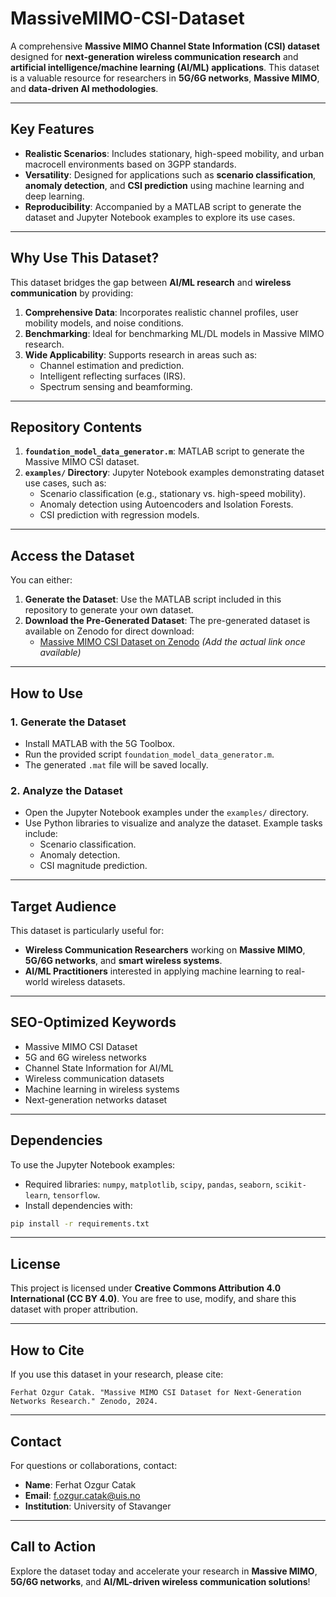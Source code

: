# MassiveMIMO-CSI-Dataset

A comprehensive **Massive MIMO Channel State Information (CSI) dataset** designed for **next-generation wireless communication research** and **artificial intelligence/machine learning (AI/ML) applications**. This dataset is a valuable resource for researchers in **5G/6G networks**, **Massive MIMO**, and **data-driven AI methodologies**.

---

## **Key Features**
- **Realistic Scenarios**: Includes stationary, high-speed mobility, and urban macrocell environments based on 3GPP standards.
- **Versatility**: Designed for applications such as **scenario classification**, **anomaly detection**, and **CSI prediction** using machine learning and deep learning.
- **Reproducibility**: Accompanied by a MATLAB script to generate the dataset and Jupyter Notebook examples to explore its use cases.

---

## **Why Use This Dataset?**
This dataset bridges the gap between **AI/ML research** and **wireless communication** by providing:
1. **Comprehensive Data**: Incorporates realistic channel profiles, user mobility models, and noise conditions.
2. **Benchmarking**: Ideal for benchmarking ML/DL models in Massive MIMO research.
3. **Wide Applicability**: Supports research in areas such as:
   - Channel estimation and prediction.
   - Intelligent reflecting surfaces (IRS).
   - Spectrum sensing and beamforming.

---

## **Repository Contents**
1. **`foundation_model_data_generator.m`**: MATLAB script to generate the Massive MIMO CSI dataset.
2. **`examples/` Directory**: Jupyter Notebook examples demonstrating dataset use cases, such as:
   - Scenario classification (e.g., stationary vs. high-speed mobility).
   - Anomaly detection using Autoencoders and Isolation Forests.
   - CSI prediction with regression models.

---

## **Access the Dataset**
You can either:
1. **Generate the Dataset**: Use the MATLAB script included in this repository to generate your own dataset.
2. **Download the Pre-Generated Dataset**: The pre-generated dataset is available on Zenodo for direct download:
   - [Massive MIMO CSI Dataset on Zenodo](https://zenodo.org/) *(Add the actual link once available)*

---

## **How to Use**
### **1. Generate the Dataset**
- Install MATLAB with the 5G Toolbox.
- Run the provided script `foundation_model_data_generator.m`.
- The generated `.mat` file will be saved locally.

### **2. Analyze the Dataset**
- Open the Jupyter Notebook examples under the `examples/` directory.
- Use Python libraries to visualize and analyze the dataset. Example tasks include:
  - Scenario classification.
  - Anomaly detection.
  - CSI magnitude prediction.

---

## **Target Audience**
This dataset is particularly useful for:
- **Wireless Communication Researchers** working on **Massive MIMO**, **5G/6G networks**, and **smart wireless systems**.
- **AI/ML Practitioners** interested in applying machine learning to real-world wireless datasets.

---

## **SEO-Optimized Keywords**
- Massive MIMO CSI Dataset
- 5G and 6G wireless networks
- Channel State Information for AI/ML
- Wireless communication datasets
- Machine learning in wireless systems
- Next-generation networks dataset

---

## **Dependencies**
To use the Jupyter Notebook examples:
- Required libraries: `numpy`, `matplotlib`, `scipy`, `pandas`, `seaborn`, `scikit-learn`, `tensorflow`.
- Install dependencies with:
```bash
pip install -r requirements.txt
```

---

## **License**
This project is licensed under **Creative Commons Attribution 4.0 International (CC BY 4.0)**. You are free to use, modify, and share this dataset with proper attribution.

---

## **How to Cite**
If you use this dataset in your research, please cite:
```
Ferhat Ozgur Catak. "Massive MIMO CSI Dataset for Next-Generation Networks Research." Zenodo, 2024.
```

---

## **Contact**
For questions or collaborations, contact:
- **Name**: Ferhat Ozgur Catak
- **Email**: f.ozgur.catak@uis.no
- **Institution**: University of Stavanger

---

## **Call to Action**
Explore the dataset today and accelerate your research in **Massive MIMO**, **5G/6G networks**, and **AI/ML-driven wireless communication solutions**!
